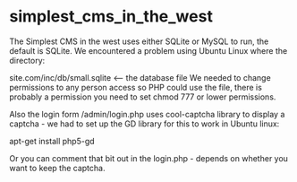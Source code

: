 # simplest_cms_in_the_west
The Simplest CMS in the west uses either SQLite or MySQL to run, the default is SQLite.
We encountered a problem using Ubuntu Linux where the directory:

site.com/inc/db/small.sqlite  <-- the database file
We needed to change permissions to any person access so PHP could use the file, there is 
probably a permission you need to set chmod 777 or lower permissions.

Also the login form /admin/login.php uses cool-captcha library to display a captcha -
we had to set up the GD library for this to work in Ubuntu linux:

apt-get install php5-gd

Or you can comment that bit out in the login.php - depends on whether you want to keep
the captcha.
